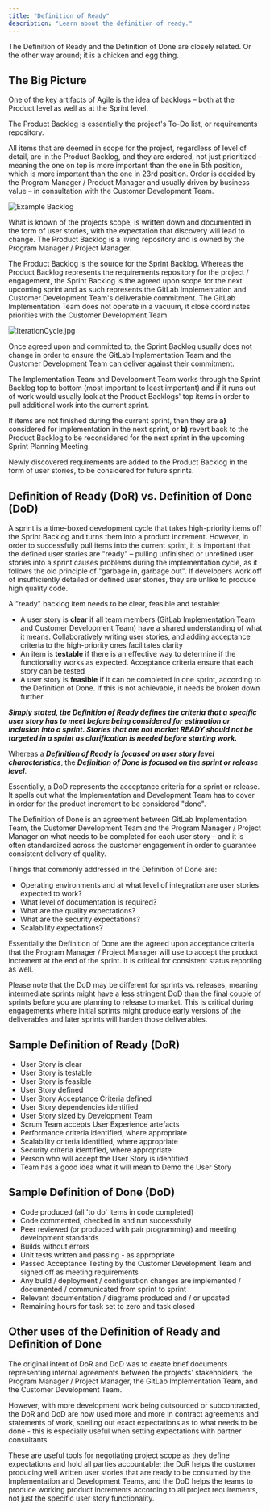 ```yaml
---
title: "Definition of Ready"
description: "Learn about the definition of ready."
---
```


The Definition of Ready and the Definition of Done are closely related. Or the other way around; it is a chicken and egg thing.

## The Big Picture

One of the key artifacts of Agile is the idea of backlogs – both at the Product level as well as at the Sprint level.

The Product Backlog is essentially the project's To-Do list, or requirements repository.

All items that are deemed in scope for the project, regardless of level of detail, are in the Product Backlog, and they are ordered, not just prioritized – meaning the one on top is more important than the one in 5th position, which is more important than the one in 23rd position. Order is decided by the Program Manager / Product Manager and usually driven by business value – in consultation with the Customer Development Team.

![Example Backlog](/images/customer-success/professional-services-engineering/professional-services-delivery-methodology/definition-of-done/Backlog.png)

What is known of the projects scope, is written down and documented in the form of user stories, with the expectation that discovery will lead to change. The Product Backlog is a living repository and is owned by the Program Manager / Project Manager.

The Product Backlog is the source for the Sprint Backlog. Whereas the Product Backlog represents the requirements repository for the project / engagement, the Sprint Backlog is the agreed upon scope for the next upcoming sprint and as such represents the GitLab Implementation and Customer Development Team's deliverable commitment. The GitLab Implementation Team does not operate in a vacuum, it close coordinates priorities with the Customer Development Team.

![IterationCycle.jpg](/images/customer-success/professional-services-engineering/professional-services-delivery-methodology/definition-of-done/IterationCycle.jpg)

Once agreed upon and committed to, the Sprint Backlog usually does not change in order to ensure the GitLab Implementation Team and the Customer Development Team can deliver against their commitment.

The Implementation Team and Development Team works through the Sprint Backlog top to bottom (most important to least important) and if it runs out of work would usually look at the Product Backlogs' top items in order to pull additional work into the current sprint.

If items are not finished during the current sprint, then they are **a)** considered for implementation in the next sprint, or **b)** revert back to the Product Backlog to be reconsidered for the next sprint in the upcoming Sprint Planning Meeting.

Newly discovered requirements are added to the Product Backlog in the form of user stories, to be considered for future sprints.

## Definition of Ready (DoR) vs. Definition of Done (DoD)

A sprint is a time-boxed development cycle that takes high-priority items off the Sprint Backlog and turns them into a product increment. However, in order to successfully pull items into the current sprint, it is important that the defined user stories are "ready" – pulling unfinished or unrefined user stories into a sprint causes problems during the implementation cycle, as it follows the old principle of "garbage in, garbage out". If developers work off of insufficiently detailed or defined user stories, they are unlike to produce high quality code.

A "ready" backlog item needs to be clear, feasible and testable:

* A user story is **clear** if all team members (GitLab Implementation Team and Customer Development Team) have a shared understanding of what it means. Collaboratively writing user stories, and adding acceptance criteria to the high-priority ones facilitates clarity
* An item is **testable** if there is an effective way to determine if the functionality works as expected. Acceptance criteria ensure that each story can be tested
* A user story is **feasible** if it can be completed in one sprint, according to the Definition of Done. If this is not achievable, it needs be broken down further

**_Simply stated, the Definition of Ready defines the criteria that a specific user story has to meet before being considered for estimation or inclusion into a sprint. Stories that are not market READY should not be targeted in a sprint as clarification is needed before starting work._**

Whereas a **_Definition of Ready is focused on user story level characteristics_**, the **_Definition of Done is focused on the sprint or release level_**.

Essentially, a DoD represents the acceptance criteria for a sprint or release. It spells out what the Implementation and Development Team has to cover in order for the product increment to be considered "done".

The Definition of Done is an agreement between GitLab Implementation Team, the Customer Development Team and the Program Manager / Project Manager on what needs to be completed for each user story – and it is often standardized across the customer engagement in order to guarantee consistent delivery of quality.

Things that commonly addressed in the Definition of Done are:

* Operating environments and at what level of integration are user stories expected to work?
* What level of documentation is required?
* What are the quality expectations?
* What are the security expectations?
* Scalability expectations?

Essentially the Definition of Done are the agreed upon acceptance criteria that the Program Manager / Project Manager will use to accept the product increment at the end of the sprint. It is critical for consistent status reporting as well.

Please note that the DoD may be different for sprints vs. releases, meaning intermediate sprints might have a less stringent DoD than the final couple of sprints before you are planning to release to market. This is critical during engagements where initial sprints might produce early versions of the deliverables and later sprints will harden those deliverables.

## Sample Definition of Ready (DoR)

* User Story is clear
* User Story is testable
* User Story is feasible
* User Story defined
* User Story Acceptance Criteria defined
* User Story dependencies identified
* User Story sized by Development Team
* Scrum Team accepts User Experience artefacts
* Performance criteria identified, where appropriate
* Scalability criteria identified, where appropriate
* Security criteria identified, where appropriate
* Person who will accept the User Story is identified
* Team has a good idea what it will mean to Demo the User Story

## Sample Definition of Done (DoD)

* Code produced (all 'to do' items in code completed)
* Code commented, checked in and run successfully
* Peer reviewed (or produced with pair programming) and meeting development standards
* Builds without errors
* Unit tests written and passing - as appropriate
* Passed Acceptance Testing by the Customer Development Team and signed off as meeting requirements
* Any build / deployment / configuration changes are implemented / documented / communicated from sprint to sprint
* Relevant documentation / diagrams produced and / or updated
* Remaining hours for task set to zero and task closed

## Other uses of the Definition of Ready and Definition of Done

The original intent of DoR and DoD was to create brief documents representing internal agreements between the projects' stakeholders, the Program Manager / Project Manager, the GitLab Implementation Team, and the Customer Development Team.

However, with more development work being outsourced or subcontracted, the DoR and DoD are now used more and more in contract agreements and statements of work, spelling out exact expectations as to what needs to be done - this is especially useful when setting expectations with partner consultants.

These are useful tools for negotiating project scope as they define expectations and hold all parties accountable; the DoR helps the customer producing well written user stories that are ready to be consumed by the Implementation and Development Teams, and the DoD helps the teams to produce working product increments according to all project requirements, not just the specific user story functionality.
